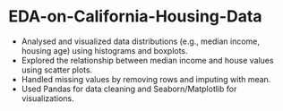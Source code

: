 # EDA-on-California-Housing-Data
* Analysed and visualized data distributions (e.g., median income, housing age) using histograms and boxplots. 
* Explored the relationship between median income and house values using scatter plots. 
* Handled missing values by removing rows and imputing with mean. 
* Used Pandas for data cleaning and Seaborn/Matplotlib for visualizations.
